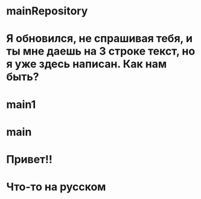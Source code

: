 # mainRepository
# Я обновился, не спрашивая тебя, и ты мне даешь на 3 строке текст, но я уже здесь написан. Как нам быть?
# main1
# main
# Привет!!
# Что-то на русском
